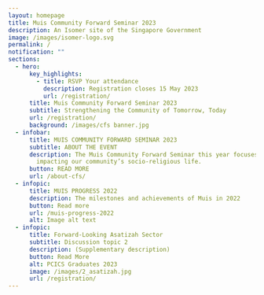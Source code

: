```yaml
---
layout: homepage
title: Muis Community Forward Seminar 2023
description: An Isomer site of the Singapore Government
image: /images/isomer-logo.svg
permalink: /
notification: ""
sections:
  - hero:
      key_highlights:
        - title: RSVP Your attendance
          description: Registration closes 15 May 2023
          url: /registration/
      title: Muis Community Forward Seminar 2023
      subtitle: Strengthening the Community of Tomorrow, Today
      url: /registration/
      background: /images/cfs banner.jpg
  - infobar:
      title: MUIS COMMUNITY FORWARD SEMINAR 2023
      subtitle: ABOUT THE EVENT
      description: The Muis Community Forward Seminar this year focuses on key issues
        impacting our community’s socio-religious life.
      button: READ MORE
      url: /about-cfs/
  - infopic:
      title: MUIS PROGRESS 2022
      description: The milestones and achievements of Muis in 2022
      button: Read more
      url: /muis-progress-2022
      alt: Image alt text
  - infopic:
      title: Forward-Looking Asatizah Sector
      subtitle: Discussion topic 2
      description: (Supplementary description)
      button: Read More
      alt: PCICS Graduates 2023
      image: /images/2_asatizah.jpg
      url: /registration/
---
```

